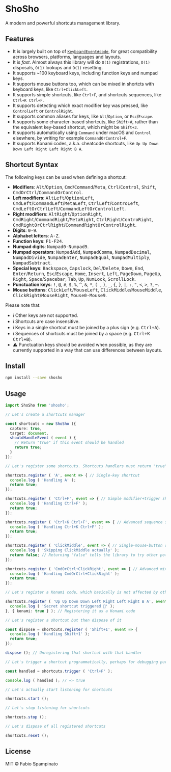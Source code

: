 # ShoSho

A modern and powerful shortcuts management library.

## Features

- It is largely built on top of [`KeyboardEvent#code`](https://developer.mozilla.org/en-US/docs/Web/API/KeyboardEvent/code), for great compatibility across browsers, platforms, languages and layouts.
- It is _fast_. Almost always this library will do `O(1)` registrations, `O(1)` disposals, `O(1)` lookups and `O(1)` resetting.
- It supports ~100 keyboard keys, including function keys and numpad keys.
- It supports mouse buttons too, which can be mixed in shortcts with keyboard keys, like `Ctrl+ClickLeft`.
- It supports simple shortcuts, like `Ctrl+F`, and shortcuts sequences, like `Ctrl+K Ctrl+F`.
- It supports detecting which exact modifier key was pressed, like `ControlLeft` or `ControlRight`.
- It supports common aliases for keys, like `Alt`/`Option`, or `Esc`/`Escape`.
- It supports some character-based shortcuts, like `Shift+#`, rather than the equivalent key-based shortcut, which might be `Shift+3`.
- It supports automatically using `Command` under macOS and `Control` elsewhere, by writing for example `CommandOrControl+F`.
- It supports Konami codes, a.k.a. cheatcode shortcuts, like `Up Up Down Down Left Right Left Right B A`.

## Shortcut Syntax

The following keys can be used when defining a shortcut:

- **Modifiers**: <kbd>Alt</kbd>/<kbd>Option</kbd>, <kbd>Cmd</kbd>/<kbd>Command</kbd>/<kbd>Meta</kbd>, <kbd>Ctrl</kbd>/<kbd>Control</kbd>, <kbd>Shift</kbd>, <kbd>CmdOrCtrl</kbd>/<kbd>CommandOrControl</kbd>.
- **Left modifiers**: <kbd>AltLeft</kbd>/<kbd>OptionLeft</kbd>, <kbd>CmdLeft</kbd>/<kbd>CommandLeft</kbd>/<kbd>MetaLeft</kbd>, <kbd>CtrlLeft</kbd>/<kbd>ControLeft</kbd>, <kbd>CmdLeftOrCtrlLeft</kbd>/<kbd>CommandLeftOrControlLeft</kbd>.
- **Right modifiers**: <kbd>AltRight</kbd>/<kbd>OptionRight</kbd>, <kbd>CmdRight</kbd>/<kbd>CommandRight</kbd>/<kbd>MetaRight</kbd>, <kbd>CtrlRight</kbd>/<kbd>ControRight</kbd>, <kbd>CmdRightOrCtrlRight</kbd>/<kbd>CommandRightOrControlRight</kbd>.
- **Digits**: <kbd>0-9</kbd>.
- **Alphabet letters**: <kbd>A-Z</kbd>.
- **Function keys**: <kbd>F1-F24</kbd>.
- **Numpad digits**: <kbd>Numpad0-Numpad9</kbd>.
- **Numpad operators**: <kbd>NumpadAdd</kbd>, <kbd>NumpadComma</kbd>, <kbd>NumpadDecimal</kbd>, <kbd>NumpadDivide</kbd>, <kbd>NumpadEnter</kbd>, <kbd>NumpadEqual</kbd>, <kbd>NumpadMultiply</kbd>, <kbd>NumpadSubtract</kbd>.
- **Special keys**: <kbd>Backspace</kbd>, <kbd>Capslock</kbd>, <kbd>Del</kbd>/<kbd>Delete</kbd>, <kbd>Down</kbd>, <kbd>End</kbd>, <kbd>Enter</kbd>/<kbd>Return</kbd>, <kbd>Esc</kbd>/<kbd>Escape</kbd>, <kbd>Home</kbd>, <kbd>Insert</kbd>, <kbd>Left</kbd>, <kbd>PageDown</kbd>, <kbd>PageUp</kbd>, <kbd>Right</kbd>, <kbd>Space</kbd>/<kbd>Spacebar</kbd>, <kbd>Tab</kbd>, <kbd>Up</kbd>, <kbd>NumLock</kbd>, <kbd>ScrollLock</kbd>.
- **Punctuation keys**: <kbd>!</kbd>, <kbd>@</kbd>, <kbd>#</kbd>, <kbd>$</kbd>, <kbd>%</kbd>, <kbd>^</kbd>, <kbd>&</kbd>, <kbd>*</kbd>, <kbd>(  </kbd>, <kbd>)</kbd>, <kbd>_</kbd>, <kbd>{</kbd>, <kbd>}</kbd>, <kbd>|</kbd>, <kbd>:</kbd>, <kbd>"</kbd>, <kbd><</kbd>, <kbd>></kbd>, <kbd>?</kbd>, <kbd>~</kbd>.
- **Mouse buttons**: <kbd>ClickLeft</kbd>/<kbd>MouseLeft</kbd>, <kbd>ClickMiddle</kbd>/<kbd>MouseMiddle</kbd>, <kbd>ClickRight</kbd>/<kbd>MouseRight</kbd>, <kbd>Mouse0-Mouse9</kbd>.

Please note that:

- ℹ️ Other keys are not supported.
- ℹ️ Shortcuts are case insensitive.
- ℹ️ Keys in a single shortcut must be joined by a plus sign (e.g. <kbd>Ctrl+A</kbd>).
- ℹ️ Sequences of shortcuts must be joined by a space (e.g. <kbd>Ctrl+K Ctrl+B</kbd>).
- ⚠️ Punctuation keys should be avoided when possible, as they are currently supported in a way that can use differences between layouts.

## Install

```sh
npm install --save shosho
```

## Usage

```ts
import ShoSho from 'shosho';

// Let's create a shortcuts manager

const shortcuts = new ShoSho ({
  capture: true,
  target: document,
  shouldHandleEvent ( event ) {
    // Return "true" if this event should be handled
    return true;
  }
});

// Let's register some shortcuts. Shortcuts handlers must return "true" if they actually handled the shortcut

shortcuts.register ( 'A', event => { // Single-key shortcut
  console.log ( 'Handling A' );
  return true;
});

shortcuts.register ( 'Ctrl+F', event => { // Simple modifier+trigger shortcut
  console.log ( 'Handling Ctrl+F' );
  return true;
});

shortcuts.register ( 'Ctrl+K Ctrl+F', event => { // Advanced sequence shortcut
  console.log ( 'Handling Ctrl+K Ctrl+F' );
  return true;
});

shortcuts.register ( 'ClickMiddle', event => { // Single-mouse-button shortcut
  console.log ( 'Skipping ClickMiddle actually' );
  return false; // Returning "false" tells the library to try other potential handlers for this shortcut
});

shortcuts.register ( 'CmdOrCtrl+ClickRight', event => { // Advanced mixed keyboard/mouse shortcut
  console.log ( 'Handling CmdOrCtrl+ClickRight' );
  return true;
});

// Let's register a Konami code, which basically is not affected by other registered shortcuts

shortcuts.register ( 'Up Up Down Down Left Right Left Right B A', event => { // A Konami code
  console.log ( 'Secret shortcut triggered 🚀' );
}, { konami: true } ); // Registering it as a Konami code

// Let's register a shortcut but then dispose of it

const dispose = shortcuts.register ( 'Shift+1', event => {
  console.log ( 'Handling Shift+1' );
  return true;
});

dispose (); // Unregistering that shortcut with that handler

// Let's trigger a shortcut programmatically, perhaps for debugging purposes

const handled = shortcuts.trigger ( 'Ctrl+F' );

console.log ( handled ); // => true

// Let's actually start listening for shortcuts

shortcuts.start ();

// Let's stop listening for shortcuts

shortcuts.stop ();

// Let's dispose of all registered shortcuts

shortcuts.reset ();
```

## License

MIT © Fabio Spampinato
